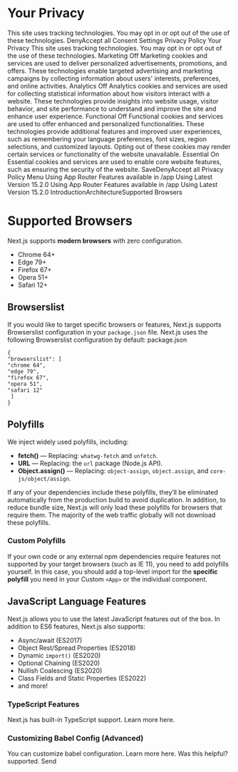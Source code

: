 # Your Privacy
This site uses tracking technologies. You may opt in or opt out of the use of these technologies.
DenyAccept all
Consent Settings
Privacy Policy
Your Privacy
This site uses tracking technologies. You may opt in or opt out of the use of these technologies.
Marketing
Off
Marketing cookies and services are used to deliver personalized advertisements, promotions, and offers. These technologies enable targeted advertising and marketing campaigns by collecting information about users' interests, preferences, and online activities. 
Analytics
Off
Analytics cookies and services are used for collecting statistical information about how visitors interact with a website. These technologies provide insights into website usage, visitor behavior, and site performance to understand and improve the site and enhance user experience.
Functional
Off
Functional cookies and services are used to offer enhanced and personalized functionalities. These technologies provide additional features and improved user experiences, such as remembering your language preferences, font sizes, region selections, and customized layouts. Opting out of these cookies may render certain services or functionality of the website unavailable.
Essential
On
Essential cookies and services are used to enable core website features, such as ensuring the security of the website. 
SaveDenyAccept all
Privacy Policy
Menu
Using App Router
Features available in /app
Using Latest Version
15.2.0
Using App Router
Features available in /app
Using Latest Version
15.2.0
IntroductionArchitectureSupported Browsers
# Supported Browsers
Next.js supports **modern browsers** with zero configuration.
  * Chrome 64+
  * Edge 79+
  * Firefox 67+
  * Opera 51+
  * Safari 12+


## Browserslist
If you would like to target specific browsers or features, Next.js supports Browserslist configuration in your `package.json` file. Next.js uses the following Browserslist configuration by default:
package.json
```
{
"browserslist": [
"chrome 64",
"edge 79",
"firefox 67",
"opera 51",
"safari 12"
 ]
}
```

## Polyfills
We inject widely used polyfills, including:
  * **fetch()** — Replacing: `whatwg-fetch` and `unfetch`.
  * **URL** — Replacing: the `url` package (Node.js API).
  * **Object.assign()** — Replacing: `object-assign`, `object.assign`, and `core-js/object/assign`.


If any of your dependencies include these polyfills, they’ll be eliminated automatically from the production build to avoid duplication.
In addition, to reduce bundle size, Next.js will only load these polyfills for browsers that require them. The majority of the web traffic globally will not download these polyfills.
### Custom Polyfills
If your own code or any external npm dependencies require features not supported by your target browsers (such as IE 11), you need to add polyfills yourself.
In this case, you should add a top-level import for the **specific polyfill** you need in your Custom `<App>` or the individual component.
## JavaScript Language Features
Next.js allows you to use the latest JavaScript features out of the box. In addition to ES6 features, Next.js also supports:
  * Async/await (ES2017)
  * Object Rest/Spread Properties (ES2018)
  * Dynamic `import()` (ES2020)
  * Optional Chaining (ES2020)
  * Nullish Coalescing (ES2020)
  * Class Fields and Static Properties (ES2022)
  * and more!


### TypeScript Features
Next.js has built-in TypeScript support. Learn more here.
### Customizing Babel Config (Advanced)
You can customize babel configuration. Learn more here.
Was this helpful?
supported.
Send
